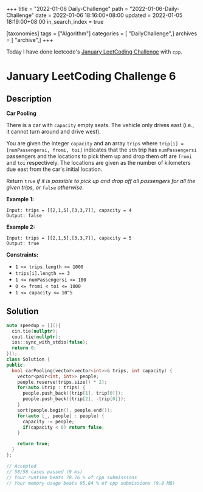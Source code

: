 +++
title = "2022-01-06 Daily-Challenge"
path = "2022-01-06-Daily-Challenge"
date = 2022-01-06 18:16:00+08:00
updated = 2022-01-05 18:19:00+08:00
in_search_index = true

[taxonomies]
tags = ["Algorithm"]
categories = [ "DailyChallenge",]
archives = [ "archive",]
+++

Today I have done leetcode's [January LeetCoding Challenge](https://leetcode.com/problems/palindrome-partitioning/) with `cpp`.

<!-- more -->

# January LeetCoding Challenge 6

## Description

**Car Pooling**

There is a car with `capacity` empty seats. The vehicle only drives east (i.e., it cannot turn around and drive west).

You are given the integer `capacity` and an array `trips` where `trip[i] = [numPassengersi, fromi, toi]` indicates that the `ith` trip has `numPassengersi` passengers and the locations to pick them up and drop them off are `fromi` and `toi` respectively. The locations are given as the number of kilometers due east from the car's initial location.

Return `true` *if it is possible to pick up and drop off all passengers for all the given trips, or* `false` *otherwise*.

 

**Example 1:**

```
Input: trips = [[2,1,5],[3,3,7]], capacity = 4
Output: false
```

**Example 2:**

```
Input: trips = [[2,1,5],[3,3,7]], capacity = 5
Output: true
```

 

**Constraints:**

- `1 <= trips.length <= 1000`
- `trips[i].length == 3`
- `1 <= numPassengersi <= 100`
- `0 <= fromi < toi <= 1000`
- `1 <= capacity <= 10^5`

## Solution

``` cpp
auto speedup = [](){
  cin.tie(nullptr);
  cout.tie(nullptr);
  ios::sync_with_stdio(false);
  return 0;
}();
class Solution {
public:
  bool carPooling(vector<vector<int>>& trips, int capacity) {
    vector<pair<int, int>> people;
    people.reserve(trips.size() * 2);
    for(auto &trip : trips) {
      people.push_back({trip[1], trip[0]});
      people.push_back({trip[2], -trip[0]});
    }
    sort(people.begin(), people.end());
    for(auto [_, people] : people) {
      capacity -= people;
      if(capacity < 0) return false;
    }

    return true;
  }
};

// Accepted
// 58/58 cases passed (9 ms)
// Your runtime beats 78.76 % of cpp submissions
// Your memory usage beats 95.84 % of cpp submissions (9.8 MB)
```
